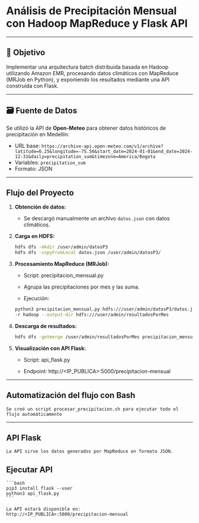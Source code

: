 # Análisis de Precipitación Mensual con Hadoop MapReduce y Flask API

---

## 🎯 Objetivo

Implementar una arquitectura batch distribuida basada en Hadoop utilizando Amazon EMR, procesando datos climáticos con MapReduce (MRJob en Python), y exponiendo los resultados mediante una API construida con Flask.

---

## 🗃️ Fuente de Datos

Se utilizó la API de **Open-Meteo** para obtener datos históricos de precipitación en Medellín:

- URL base: `https://archive-api.open-meteo.com/v1/archive?latitude=6.25&longitude=-75.56&start_date=2024-01-01&end_date=2024-12-31&daily=precipitation_sum&timezone=America/Bogota`
- Variables: `precipitation_sum`
- Formato: JSON

---

## Flujo del Proyecto

1. **Obtención de datos:**
   - Se descargó manualmente un archivo `datos.json` con datos climáticos.

2. **Carga en HDFS:**
   ```bash
   hdfs dfs -mkdir /user/admin/datosP3
   hdfs dfs -copyFromLocal datos.json /user/admin/datosP3/

3. **Procesamiento MapReduce (MRJob):**

    - Script: precipitacion_mensual.py

    - Agrupa las precipitaciones por mes y las suma.

    - Ejecución:

    ```bash
    python3 precipitacion_mensual.py hdfs:///user/admin/datosP3/datos.json \ 
    -r hadoop --output-dir hdfs:///user/admin/resultadosPorMes
     ```

4. **Descarga de resultados:**

    ```bash
    hdfs dfs -getmerge /user/admin/resultadosPorMes precipitacion_mensual.csv
     ```

5. **Visualización con API Flask:**

    - Script: api_flask.py

    - Endpoint: http://<IP_PUBLICA>:5000/precipitacion-mensual

---

## Automatización del flujo con Bash

    Se creó un script procesar_precipitacion.sh para ejecutar todo el flujo automáticamente

---

## API Flask

    La API sirve los datos generados por MapReduce en formato JSON.

## Ejecutar API

    ```bash
    pip3 install flask --user
    python3 api_flask.py
    ```

    La API estará disponible en:
    http://<IP_PUBLICA>:5000/precipitacion-mensual

